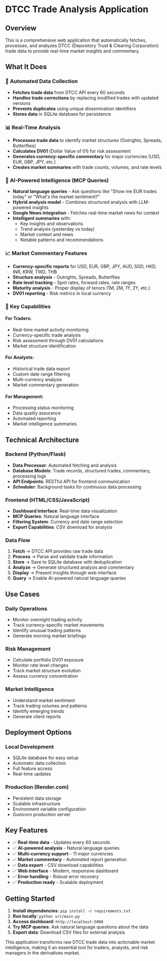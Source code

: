 # DTCC Trade Analysis Application

## Overview
This is a comprehensive web application that automatically fetches, processes, and analyzes DTCC (Depository Trust & Clearing Corporation) trade data to provide real-time market insights and commentary.

## What It Does

### 🔄 **Automated Data Collection**
- **Fetches trade data** from DTCC API every 60 seconds
- **Handles trade corrections** by replacing modified trades with updated versions
- **Prevents duplicates** using unique dissemination identifiers
- **Stores data** in SQLite database for persistence

### 📊 **Real-Time Analysis**
- **Processes trade data** to identify market structures (Outrights, Spreads, Butterflies)
- **Calculates DV01** (Dollar Value of 01) for risk assessment
- **Generates currency-specific commentary** for major currencies (USD, EUR, GBP, JPY, etc.)
- **Creates market summaries** with trade counts, volumes, and rate levels

### 🤖 **AI-Powered Intelligence (MCP Queries)**
- **Natural language queries** - Ask questions like "Show me EUR trades today" or "What's the market sentiment?"
- **Hybrid analysis model** - Combines structured analysis with LLM-powered insights
- **Google News integration** - Fetches real-time market news for context
- **Intelligent summaries** with:
  - Key insights and observations
  - Trend analysis (yesterday vs today)
  - Market context and news
  - Notable patterns and recommendations

### 📈 **Market Commentary Features**
- **Currency-specific reports** for USD, EUR, GBP, JPY, AUD, SGD, HKD, INR, KRW, TWD, THB
- **Structure analysis** - Outrights, Spreads, Butterflies
- **Rate level tracking** - Spot rates, forward rates, rate ranges
- **Maturity analysis** - Proper display of tenors (1M, 2M, 1Y, 2Y, etc.)
- **DV01 reporting** - Risk metrics in local currency

### 🎯 **Key Capabilities**

#### **For Traders:**
- Real-time market activity monitoring
- Currency-specific trade analysis
- Risk assessment through DV01 calculations
- Market structure identification

#### **For Analysts:**
- Historical trade data export
- Custom date range filtering
- Multi-currency analysis
- Market commentary generation

#### **For Management:**
- Processing status monitoring
- Data quality assurance
- Automated reporting
- Market intelligence summaries

## Technical Architecture

### **Backend (Python/Flask)**
- **Data Processor**: Automated fetching and analysis
- **Database Models**: Trade records, structured trades, commentary, processing logs
- **API Endpoints**: RESTful API for frontend communication
- **Scheduler**: Background tasks for continuous data processing

### **Frontend (HTML/CSS/JavaScript)**
- **Dashboard Interface**: Real-time data visualization
- **MCP Queries**: Natural language interface
- **Filtering System**: Currency and date range selection
- **Export Capabilities**: CSV download for analysis

### **Data Flow**
1. **Fetch** → DTCC API provides raw trade data
2. **Process** → Parse and validate trade information
3. **Store** → Save to SQLite database with deduplication
4. **Analyze** → Generate structured analysis and commentary
5. **Display** → Present insights through web interface
6. **Query** → Enable AI-powered natural language queries

## Use Cases

### **Daily Operations**
- Monitor overnight trading activity
- Track currency-specific market movements
- Identify unusual trading patterns
- Generate morning market briefings

### **Risk Management**
- Calculate portfolio DV01 exposure
- Monitor rate level changes
- Track market structure evolution
- Assess currency concentration

### **Market Intelligence**
- Understand market sentiment
- Track trading volumes and patterns
- Identify emerging trends
- Generate client reports

## Deployment Options

### **Local Development**
- SQLite database for easy setup
- Automatic data collection
- Full feature access
- Real-time updates

### **Production (Render.com)**
- Persistent data storage
- Scalable infrastructure
- Environment variable configuration
- Gunicorn production server

## Key Features

- ✅ **Real-time data** - Updates every 60 seconds
- ✅ **AI-powered analysis** - Natural language queries
- ✅ **Multi-currency support** - 11 major currencies
- ✅ **Market commentary** - Automated report generation
- ✅ **Data export** - CSV download capabilities
- ✅ **Web interface** - Modern, responsive dashboard
- ✅ **Error handling** - Robust error recovery
- ✅ **Production ready** - Scalable deployment

## Getting Started

1. **Install dependencies**: `pip install -r requirements.txt`
2. **Run locally**: `python src/main.py`
3. **Access dashboard**: `http://localhost:5000`
4. **Try MCP queries**: Ask natural language questions about the data
5. **Export data**: Download CSV files for external analysis

This application transforms raw DTCC trade data into actionable market intelligence, making it an essential tool for traders, analysts, and risk managers in the derivatives market.
